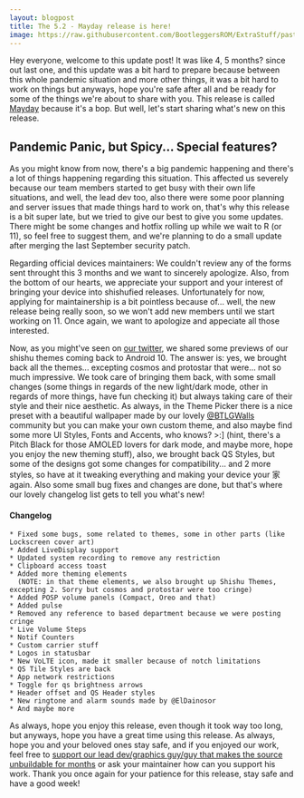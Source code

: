 ```yaml
---
layout: blogpost
title: The 5.2 - Mayday release is here!
image: https://raw.githubusercontent.com/BootleggersROM/ExtraStuff/pasta/blogstuff/btlg_52_mayday.png
---
```


Hey everyone, welcome to this update post! It was like 4, 5 months? since out last one, and this update was a bit hard to prepare because between this whole pandemic situation and more other things, it was a bit hard to work on things but anyways, hope you're safe after all and be ready for some of the things we're about to share with you. This release is called [Mayday](https://cutt.ly/UfgBmik) because it's a bop. But well, let's start sharing what's new on this release.

## Pandemic Panic, but Spicy... Special features?

As you might know from now, there's a big pandemic happening and there's a lot of things happening regarding this situation. This affected us severely because our team members started to get busy with their own life situations, and well, the lead dev too, also there were some poor planning and server issues that made things hard to work on, that's why this release is a bit super late, but we tried to give our best to give you some updates. There might be some changes and hotfix rolling up while we wait to R (or 11), so feel free to suggest them, and we're planning to do a small update after merging the last September security patch. 

Regarding official devices maintainers: We couldn't review any of the forms sent throught this 3 months and we want to sincerely apologize. Also, from the bottom of our hearts, we appreciate your support and your interest of bringing your device into shishufied releases. Unfortunately for now, applying for maintainership is a bit pointless because of... well, the new release being really soon, so we won't add new members until we start working on 11. Once again, we want to apologize and appeciate all those interested.

Now, as you might've seen on [our twitter](https://twitter.com/BootleggersROM/status/1299792386340642816), we shared some previews of our shishu themes coming back to Android 10. The answer is: yes, we brought back all the themes... excepting cosmos and protostar that were... not so much impressive. We took care of bringing them back, with some small changes (some things in regards of the new light/dark mode, other in regards of more things, have fun checking it) but always taking care of their style and their nice aesthetic. As always, in the Theme Picker there is a nice preset with a beautiful wallpaper made by our lovely [@BTLGWalls](https://t.me/BTLGWalls) community but you can make your own custom theme, and also maybe find some more UI Styles, Fonts and Accents, who knows? >:] (hint, there's a Pitch Black for those AMOLED lovers for dark mode, and maybe more, hope you enjoy the new theming stuff), also, we brought back QS Styles, but some of the designs got some changes for compatibility... and 2 more styles, so have at it tweaking everything and making your device your 家 again. Also some small bug fixes and changes are done, but that's where our lovely changelog list gets to tell you what's new!

#### Changelog

```
* Fixed some bugs, some related to themes, some in other parts (like Lockscreen cover art)
* Added LiveDisplay support
* Updated system recording to remove any restriction
* Clipboard access toast
* Added more theming elements 
  (NOTE: in that theme elements, we also brought up Shishu Themes, excepting 2. Sorry but cosmos and protostar were too cringe)
* Added POSP volume panels (Compact, Oreo and that)
* Added pulse
* Removed any reference to based department because we were posting cringe
* Live Volume Steps
* Notif Counters
* Custom carrier stuff
* Logos in statusbar
* New VoLTE icon, made it smaller because of notch limitations
* QS Tile Styles are back
* App network restrictions 
* Toggle for qs brightness arrows
* Header offset and QS Header styles 
* New ringtone and alarm sounds made by @ElDainosor
* And maybe more
```

As always, hope you enjoy this release, even though it took way too long, but anyways, hope you have a great time using this release. As always, hope you and your beloved ones stay safe, and if you enjoyed our work, feel free to [support our lead dev/graphics guy/guy that makes the source unbuildable for months](https://paypal.me/eldainosor) or ask your maintainer how can you support his work. Thank you once again for your patience for this release, stay safe and have a good week!
